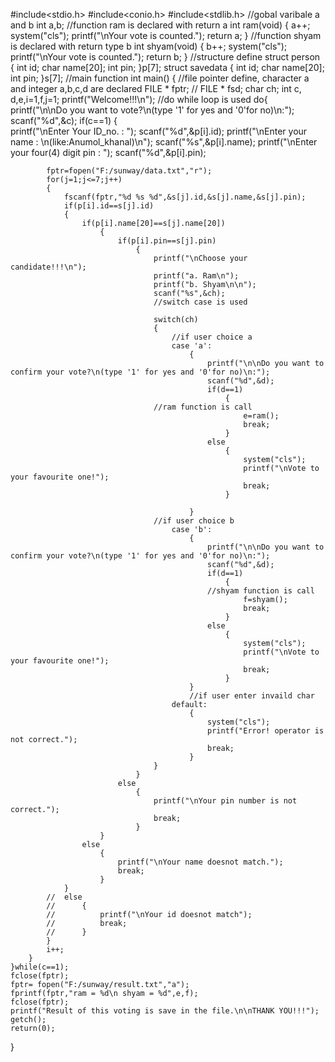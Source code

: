 #include<stdio.h>
#include<conio.h>
#include<stdlib.h> 
//gobal varibale a and b
int a,b;
//function ram is declared with return a
int ram(void)
{
	a++;
	system("cls");
	printf("\nYour vote is counted.");
	return a;
}
	//function shyam is declared with return type b
int shyam(void)
{
	b++;
	system("cls");
	printf("\nYour vote is counted.");
	return b;
}
//structure define
struct person
{
	int id;
	char name[20];
	int pin;
}p[7];
struct savedata
{
	int id;
	char name[20];
	int pin;
}s[7];
//main function
int main()
{
	//file pointer define, character a and integer a,b,c,d are declared
	FILE * fptr;
//	FILE * fsd;
	char ch;
	int c, d,e,i=1,f,j=1;
	printf("Welcome!!!\n");
	//do while loop is used 
	do{
		printf("\n\nDo you want to vote?\n(type '1' for yes and '0'for no)\n:");
		scanf("%d",&c);
		if(c==1)
		{	
			printf("\nEnter Your ID_no. : ");
			scanf("%d",&p[i].id);
			printf("\nEnter your name : \n(like:Anumol_khanal)\n");
			scanf("%s",&p[i].name);
			printf("\nEnter your four(4) digit pin : ");
			scanf("%d",&p[i].pin);
			
			
			fptr=fopen("F:/sunway/data.txt","r");
			for(j=1;j<=7;j++)
			{  
				fscanf(fptr,"%d %s %d",&s[j].id,&s[j].name,&s[j].pin);
				if(p[i].id==s[j].id)
			 	{ 
			 		if(p[i].name[20]==s[j].name[20])
			 			{ 
			 				if(p[i].pin==s[j].pin)
			 					{
			 						printf("\nChoose your candidate!!!\n");
									printf("a. Ram\n");
									printf("b. Shyam\n\n");
									scanf("%s",&ch);
									//switch case is used

									switch(ch)
									{ 
										//if user choice a
										case 'a':
											{
												printf("\n\nDo you want to confirm your vote?\n(type '1' for yes and '0'for no)\n:");
 												scanf("%d",&d);
												if(d==1)
													{
									//ram function is call
														e=ram();
														break;
													}
												else
													{
														system("cls");
														printf("\nVote to your favourite one!");
														break;
													}
						
											}
									//if user choice b
										case 'b':
											{
												printf("\n\nDo you want to confirm your vote?\n(type '1' for yes and '0'for no)\n:");
 												scanf("%d",&d);
												if(d==1)
													{
												//shyam function is call
														f=shyam();
														break;
													}
												else
													{
														system("cls");
														printf("\nVote to your favourite one!");
														break;
													}
											}
											//if user enter invaild char 		
						 				default:
			 			   					{	
			 	  			 					system("cls");
							 					printf("Error! operator is not correct.");
										 		break;
			           						}
							 		}
								}
							else
						 		{
						 			printf("\nYour pin number is not correct.");
						 			break;
								}
						}
					else
						{
					 		printf("\nYour name doesnot match.");
					 		break;
						}
				}
			//	else
			//		{
			//	 		printf("\nYour id doesnot match");
			//	 		break;
			//		}
			}
		 	i++;   
 		}
	}while(c==1);
	fclose(fptr);
	fptr= fopen("F:/sunway/result.txt","a");
    fprintf(fptr,"ram = %d\n shyam = %d",e,f);
	fclose(fptr);
    printf("Result of this voting is save in the file.\n\nTHANK YOU!!!");
	getch();
	return(0);
}
